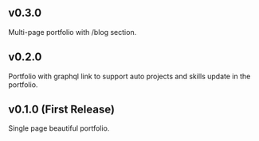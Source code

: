 ## v0.3.0

Multi-page portfolio with /blog section.

## v0.2.0

Portfolio with graphql link to support auto projects and skills update in the portfolio.

## v0.1.0 (First Release)

Single page beautiful portfolio.
